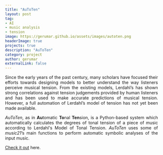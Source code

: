 ```yaml
---
title: "AuToTen"
layout: post
tag:
- AI
- music analysis
- tension
image: https://gerumar.github.io/assets/images/autoten.png
headerImage: true
projects: true
description: "AuToTen"
category: project
author: gerumar
externalLink: false
---
```


<p style='text-align: justify;'>Since the early years of the past century, many scholars have focused their efforts towards designing models to better understand the way listeners perceive musical tension. From the existing models, Lerdahl’s has shown strong correlations against tension judgements provided by human listeners and has been used to make accurate predictions of musical tension. However, a full automation of Lerdahl’s model of tension has not yet been made available.</p> 

<p style='text-align: justify;'><em>AuToTen</em>, as in <b>Au</b>tomatic <b>To</b>nal <b>Ten</b>sion, is a Python-based system which automatically calculates the degrees of tonal tension of a piece of music according to Lerdahl's Model of Tonal Tension. <em>AuToTen</em> uses some of <em>music21</em>’s main functions to perform automatic symbolic analyses of the input music.</p> 


[Check it out](https://doi.org/10.21954/ou.rd.13128827.v3) here.
